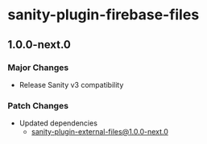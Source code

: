 # sanity-plugin-firebase-files

## 1.0.0-next.0

### Major Changes

- Release Sanity v3 compatibility

### Patch Changes

- Updated dependencies
  - sanity-plugin-external-files@1.0.0-next.0
